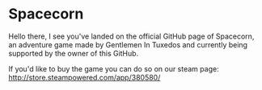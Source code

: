 # Spacecorn

Hello there, I see you've landed on the official GitHub page of Spacecorn, an adventure game made by Gentlemen In Tuxedos and currently being 
supported by the owner of this GitHub.


If you'd like to buy the game you can do so on our steam page: http://store.steampowered.com/app/380580/

